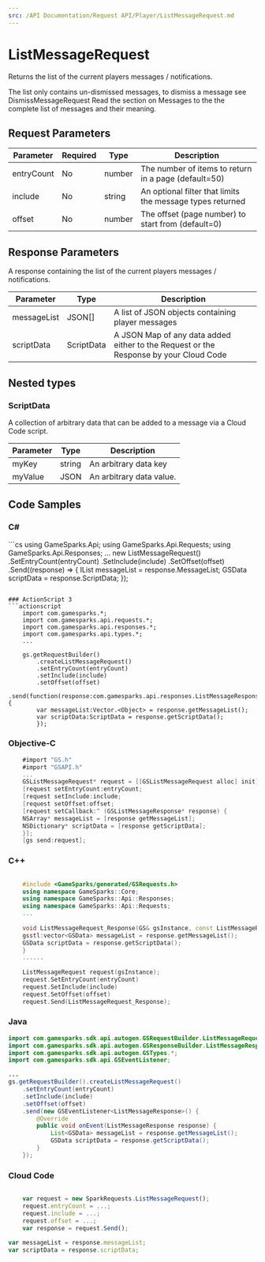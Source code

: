 ```yaml
---
src: /API Documentation/Request API/Player/ListMessageRequest.md
---
```


# ListMessageRequest


Returns the list of the current players messages / notifications.

The list only contains un-dismissed messages, to dismiss a message see DismissMessageRequest Read the section on Messages to the the complete list of messages and their meaning.


## Request Parameters

Parameter | Required | Type | Description
--------- | -------- | ---- | -----------
entryCount | No | number | The number of items to return in a page (default=50)
include | No | string | An optional filter that limits the message types returned
offset | No | number | The offset (page number) to start from (default=0)

## Response Parameters


A response containing the list of the current players messages / notifications.

Parameter | Type | Description
--------- | ---- | -----------
messageList | JSON[] | A list of JSON objects containing player messages
scriptData | ScriptData | A JSON Map of any data added either to the Request or the Response by your Cloud Code

## Nested types

### ScriptData

A collection of arbitrary data that can be added to a message via a Cloud Code script.

Parameter | Type | Description
--------- | ---- | -----------
myKey | string | An arbitrary data key
myValue | JSON | An arbitrary data value.


## Code Samples

<h3>C#</h3>
```cs
	using GameSparks.Api;
	using GameSparks.Api.Requests;
	using GameSparks.Api.Responses;
	...
	new ListMessageRequest()
		.SetEntryCount(entryCount)
		.SetInclude(include)
		.SetOffset(offset)
		.Send((response) => {
		IList<GSData> messageList = response.MessageList; 
		GSData scriptData = response.ScriptData; 
		});

```

### ActionScript 3
```actionscript
	import com.gamesparks.*;
	import com.gamesparks.api.requests.*;
	import com.gamesparks.api.responses.*;
	import com.gamesparks.api.types.*;
	...
	
	gs.getRequestBuilder()
	    .createListMessageRequest()
		.setEntryCount(entryCount)
		.setInclude(include)
		.setOffset(offset)
		.send(function(response:com.gamesparks.api.responses.ListMessageResponse):void {
		var messageList:Vector.<Object> = response.getMessageList(); 
		var scriptData:ScriptData = response.getScriptData(); 
		});

```

### Objective-C
```objectivec
	#import "GS.h"
	#import "GSAPI.h"
	...
	GSListMessageRequest* request = [[GSListMessageRequest alloc] init];
	[request setEntryCount:entryCount;
	[request setInclude:include;
	[request setOffset:offset;
	[request setCallback:^ (GSListMessageResponse* response) {
	NSArray* messageList = [response getMessageList]; 
	NSDictionary* scriptData = [response getScriptData]; 
	}];
	[gs send:request];

```

### C++
```cpp

	#include <GameSparks/generated/GSRequests.h>
	using namespace GameSparks::Core;
	using namespace GameSparks::Api::Responses;
	using namespace GameSparks::Api::Requests;
	...
	
	void ListMessageRequest_Response(GS& gsInstance, const ListMessageResponse& response) {
	gsstl:vector<GSData> messageList = response.getMessageList(); 
	GSData scriptData = response.getScriptData(); 
	}
	......
	
	ListMessageRequest request(gsInstance);
	request.SetEntryCount(entryCount)
	request.SetInclude(include)
	request.SetOffset(offset)
	request.Send(ListMessageRequest_Response);
```

### Java
```java
import com.gamesparks.sdk.api.autogen.GSRequestBuilder.ListMessageRequest;
import com.gamesparks.sdk.api.autogen.GSResponseBuilder.ListMessageResponse;
import com.gamesparks.sdk.api.autogen.GSTypes.*;
import com.gamesparks.sdk.api.GSEventListener;

...
gs.getRequestBuilder().createListMessageRequest()
	.setEntryCount(entryCount)
	.setInclude(include)
	.setOffset(offset)
	.send(new GSEventListener<ListMessageResponse>() {
		@Override
		public void onEvent(ListMessageResponse response) {
			List<GSData> messageList = response.getMessageList(); 
			GSData scriptData = response.getScriptData(); 
		}
	});

```

### Cloud Code
```javascript

	var request = new SparkRequests.ListMessageRequest();
	request.entryCount = ...;
	request.include = ...;
	request.offset = ...;
	var response = request.Send();
	
var messageList = response.messageList; 
var scriptData = response.scriptData; 
```


